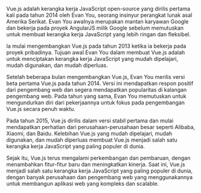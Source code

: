 Vue.js adalah kerangka kerja JavaScript open-source yang dirilis pertama kali pada tahun 2014 oleh Evan You, seorang insinyur perangkat lunak asal Amerika Serikat. Evan You awalnya merupakan mantan karyawan Google dan bekerja pada proyek AngularJS milik Google sebelum memutuskan untuk membuat kerangka kerja JavaScript yang lebih ringan dan fleksibel.

Ia mulai mengembangkan Vue.js pada tahun 2013 ketika ia bekerja pada proyek pribadinya. Tujuan awal Evan You dalam membuat Vue.js adalah untuk menciptakan kerangka kerja JavaScript yang mudah dipelajari, mudah digunakan, dan mudah diperluas.

Setelah beberapa bulan mengembangkan Vue.js, Evan You merilis versi beta pertama Vue.js pada tahun 2014. Versi ini mendapatkan respon positif dari pengembang web dan segera mendapatkan popularitas di kalangan pengembang web. Pada tahun yang sama, Evan You memutuskan untuk mengundurkan diri dari pekerjaannya untuk fokus pada pengembangan Vue.js secara penuh waktu.

Pada tahun 2015, Vue.js dirilis dalam versi stabil pertama dan mulai mendapatkan perhatian dari perusahaan-perusahaan besar seperti Alibaba, Xiaomi, dan Baidu. Kelebihan Vue.js yang mudah dipelajari, mudah digunakan, dan mudah diperluas membuat Vue.js menjadi salah satu kerangka kerja JavaScript yang paling populer di dunia.

Sejak itu, Vue.js terus mengalami perkembangan dan pembaruan, dengan menambahkan fitur-fitur baru dan meningkatkan kinerja. Saat ini, Vue.js menjadi salah satu kerangka kerja JavaScript yang paling populer di dunia, dengan banyak perusahaan dan pengembang web yang menggunakannya untuk membangun aplikasi web yang kompleks dan scalable.
